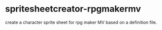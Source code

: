 # spritesheetcreator-rpgmakermv
create a character sprite sheet for rpg maker MV based on a definition file.
